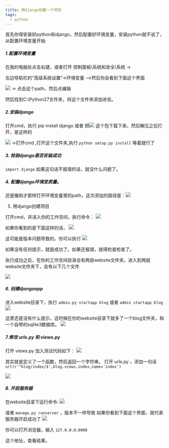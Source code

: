 ```yaml
---
title: 用django创建一个项目
tags:
  - python
---
```

首先你得安装好python和django，然后配置好环境变量，安装python就不说了，从配置环境变量开始

##### 1.配置环境变量

在我的电脑处点击右键，或者打开 控制面板\系统和安全\系统 ->

左边导航栏的“高级系统设置”->环境变量 -->然后你会看到下面这个界面

![](https://sunchang.oss-cn-beijing.aliyuncs.com/image/828578-20170103195539128-1894247265.png)
-> 点击这个path，然后点编辑

然后找到C:\Python27文件夹，将这个文件夹添加进去。

##### 2.安装django

打开cmd，执行 pip install django 或者 把![](https://sunchang.oss-cn-beijing.aliyuncs.com/image/828578-20170103195951191-1293610516.png)
这个包下载下来，然后解压之后打开，是这样的

![](https://sunchang.oss-cn-beijing.aliyuncs.com/image/828578-20170103200123878-1846022323.png)
->打开cmd ,打开这个文件夹,执行 `python setup.py install`
等着就行了

##### 3. 检验django是否安装成功
`
import django
`
如果这句话不报错的话，就没什么问题了。

##### 4. 配置django环境变质量。

还是像刚才那样打开环境变量里的path，这次添加的路径是：![](https://sunchang.oss-cn-beijing.aliyuncs.com/image/828578-20170103200738237-1012230503.png)

5. 用django创建项目

打开cmd，并进入你的工作空间，执行命令：
![](https://sunchang.oss-cn-beijing.aliyuncs.com/image/828578-20170103200951722-394835961.png)

如果你看到的是下面这样的话，
![](https://sunchang.oss-cn-beijing.aliyuncs.com/image/828578-20170103201030722-218731608.png)

这可能是版本问题导致的，你可以执行
![](https://sunchang.oss-cn-beijing.aliyuncs.com/image/828578-20170103201118253-933553388.png)

如果没有任何提示，就是成功了。如果还报错，就得检查检查了。

执行成功之后，在你的工作空间目录会有两层website文件夹，进入到两层website文件夹下，会有以下几个文件

![](https://sunchang.oss-cn-beijing.aliyuncs.com/image/828578-20170103202329550-1021831256.png)
##### 6. 创建djangoapp
进入website目录下，执行 `admin.py startapp blog` 或者 `admin startapp blog`
![](https://sunchang.oss-cn-beijing.aliyuncs.com/image/828578-20170103202532987-734281570.png)

这里还是没有什么提示，这时候在你的website目录下就多了一个blog文件夹，和一个自带的sqlite3数据库。
![](https://sunchang.oss-cn-beijing.aliyuncs.com/image/828578-20170103202638644-219210958.png)

##### 7.修改 urls.py 和 views.py 

打开 views.py 加入测试代码如下：
![](https://sunchang.oss-cn-beijing.aliyuncs.com/image/828578-20170103203359566-894259538.png)

其实就是定义了一个函数，然后返回一个字符串。
打开 urls.py ，添加一句话
`url(r'^blog/index/$',blog.views.index,name='index')`

![](https://sunchang.oss-cn-beijing.aliyuncs.com/image/828578-20170103203233878-325335233.png)

 ##### 8. 开启服务器
在website目录下运行命令:
![](https://sunchang.oss-cn-beijing.aliyuncs.com/image/828578-20170103203550237-1673257793.png)

或者 `manage.py runserver` ，版本不一样导致
如果你看到下面这个界面，就代表服务器开启成功了
![](https://sunchang.oss-cn-beijing.aliyuncs.com/image/828578-20170103203725644-2085813319.png)

你可以打开浏览器，输入 `127.0.0.0:8000 `

这个地址，查看结果。